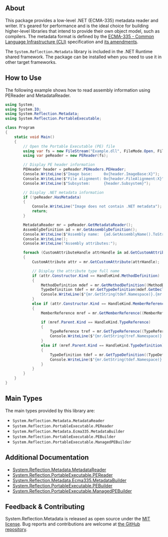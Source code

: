 ## About

<!-- A description of the package and where one can find more documentation -->

This package provides a low-level .NET (ECMA-335) metadata reader and writer. It's geared for performance and is the ideal choice for building higher-level libraries that intend to provide their own object model, such as compilers. The metadata format is defined by the [ECMA-335 - Common Language Infrastructure (CLI)](https://www.ecma-international.org/publications-and-standards/standards/ecma-335) specification and [its amendments](/docs/design/specs/Ecma-335-Augments.md).

The `System.Reflection.Metadata` library is included in the .NET Runtime shared framework. The package can be installed when you need to use it in other target frameworks.

## How to Use

<!-- A compelling example on how to use this package with code, as well as any specific guidelines for when to use the package -->

The following example shows how to read assembly information using PEReader and MetadataReader.

```cs
using System;
using System.IO;
using System.Reflection.Metadata;
using System.Reflection.PortableExecutable;

class Program
{
    static void Main()
    {
        // Open the Portable Executable (PE) file
        using var fs = new FileStream("Example.dll", FileMode.Open, FileAccess.Read, FileShare.ReadWrite);
        using var peReader = new PEReader(fs);

        // Display PE header information
        PEHeader header = peReader.PEHeaders.PEHeader;
        Console.WriteLine($"Image base:     0x{header.ImageBase:X}");
        Console.WriteLine($"File alignment: 0x{header.FileAlignment:X}");
        Console.WriteLine($"Subsystem:      {header.Subsystem}");

        // Display .NET metadata information
        if (!peReader.HasMetadata)
        {
            Console.WriteLine("Image does not contain .NET metadata");
            return;
        }

        MetadataReader mr = peReader.GetMetadataReader();
        AssemblyDefinition ad = mr.GetAssemblyDefinition();
        Console.WriteLine($"Assembly name:  {ad.GetAssemblyName().ToString()}");
        Console.WriteLine();
        Console.WriteLine("Assembly attributes:");

        foreach (CustomAttributeHandle attrHandle in ad.GetCustomAttributes())
        {
            CustomAttribute attr = mr.GetCustomAttribute(attrHandle);

            // Display the attribute type full name
            if (attr.Constructor.Kind == HandleKind.MethodDefinition)
            {
                MethodDefinition mdef = mr.GetMethodDefinition((MethodDefinitionHandle)attr.Constructor);
                TypeDefinition tdef = mr.GetTypeDefinition(mdef.GetDeclaringType());
                Console.WriteLine($"{mr.GetString(tdef.Namespace)}.{mr.GetString(tdef.Name)}");
            }
            else if (attr.Constructor.Kind == HandleKind.MemberReference)
            {
                MemberReference mref = mr.GetMemberReference((MemberReferenceHandle)attr.Constructor);

                if (mref.Parent.Kind == HandleKind.TypeReference)
                {
                    TypeReference tref = mr.GetTypeReference((TypeReferenceHandle)mref.Parent);
                    Console.WriteLine($"{mr.GetString(tref.Namespace)}.{mr.GetString(tref.Name)}");
                }
                else if (mref.Parent.Kind == HandleKind.TypeDefinition)
                {
                    TypeDefinition tdef = mr.GetTypeDefinition((TypeDefinitionHandle)mref.Parent);
                    Console.WriteLine($"{mr.GetString(tdef.Namespace)}.{mr.GetString(tdef.Name)}");
                }
            }
        }
    }
}

```

## Main Types

<!-- The main types provided in this library -->

The main types provided by this library are:

* `System.Reflection.Metadata.MetadataReader`
* `System.Reflection.PortableExecutable.PEReader`
* `System.Reflection.Metadata.Ecma335.MetadataBuilder`
* `System.Reflection.PortableExecutable.PEBuilder`
* `System.Reflection.PortableExecutable.ManagedPEBuilder`

## Additional Documentation

<!-- Links to further documentation -->

* [System.Reflection.Metadata.MetadataReader](https://learn.microsoft.com/dotnet/api/system.reflection.metadata.metadatareader)
* [System.Reflection.PortableExecutable.PEReader](https://learn.microsoft.com/dotnet/api/system.reflection.portableexecutable.pereader)
* [System.Reflection.Metadata.Ecma335.MetadataBuilder](https://learn.microsoft.com/dotnet/api/system.reflection.metadata.ecma335.metadatabuilder)
* [System.Reflection.PortableExecutable.PEBuilder](https://learn.microsoft.com/dotnet/api/system.reflection.portableexecutable.pebuilder)
* [System.Reflection.PortableExecutable.ManagedPEBuilder](https://learn.microsoft.com/dotnet/api/system.reflection.portableexecutable.managedpebuilder)

## Feedback & Contributing

<!-- How to provide feedback on this package and contribute to it -->

System.Reflection.Metadata is released as open source under the [MIT license](https://licenses.nuget.org/MIT). Bug reports and contributions are welcome at [the GitHub repository](https://github.com/dotnet/runtime).